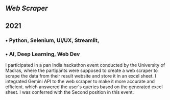 



## *Web Scraper*
## 2021

### • Python, Selenium, UI/UX, Streamlit,
### • AI, Deep Learning, Web Dev
I participated in a pan India hackathon event conducted by the University of Madras, where the partipants were supposed to create a web scraper to scrape the data from their result website and store it in an excel sheet. I integrated Gemini API to the web scraper to make it more accurate and efficient. which answered the user's queries based on the generated excel sheet. I was conferred with the Second position in this event.
